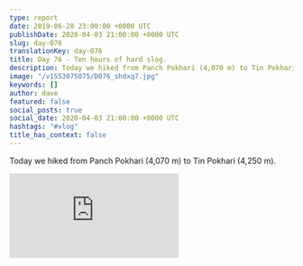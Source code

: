 ```yaml
---
type: report
date: 2019-06-28 23:00:00 +0000 UTC
publishDate: 2020-04-03 21:00:00 +0000 UTC
slug: day-076
translationKey: day-076
title: Day 76 - Ten hours of hard slog.
description: Today we hiked from Panch Pokhari (4,070 m) to Tin Pokhari (4,250 m).
image: "/v1553075075/D076_shdxq7.jpg"
keywords: []
author: dave
featured: false
social_posts: true
social_date: 2020-04-03 21:00:00 +0000 UTC
hashtags: "#vlog"
title_has_context: false
---
```


Today we hiked from Panch Pokhari (4,070 m) to Tin Pokhari (4,250 m).

<iframe class="youtube" src="https://www.youtube.com/embed/b5DU_jJHkrY" frameborder="0" allow="accelerometer; autoplay; encrypted-media; gyroscope; picture-in-picture" allowfullscreen></iframe>

